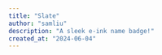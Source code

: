```yaml
---
title: "Slate"
author: "samliu"
description: "A sleek e-ink name badge!"
created_at: "2024-06-04"
---
```

